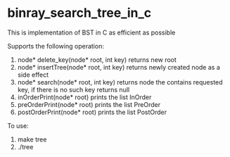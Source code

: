 # binray_search_tree_in_c
This is implementation of BST in C as efficient as possible

Supports the following operation: 

1. node* delete_key(node* root, int key) returns new root
1. node* insertTree(node* root, int key) returns newly created node as a side effect
1. node* search(node* root, int key) returns node the contains requested key, if there is no such key returns null  
1. inOrderPrint(node* root) prints the list InOrder
1. preOrderPrint(node* root) prints the list PreOrder  
1. postOrderPrint(node* root) prints the list PostOrder

To use:
1. make tree
1. ./tree
